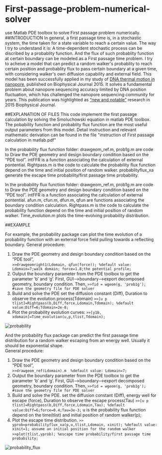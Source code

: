# First-passage-problem-numerical-solver
use Matlab PDE toolbox to solve First passage problem numerically.
##INTRODUCTION
In general, a first passage time is, in a stochastic system, the time taken for a state variable to reach a certain value. The way I try to understand it is: A time-dependent stochastic process can be discribed by a probablity function. And the flux of such probablity function at certain boundary can be modeled as a First passage time problem. I try to acheive a model that can predict a random walker's probablity to reach certain position and probablity flux to pass certain boundary at a given time, with considering walker's own diffusion capability and external field. This model has been successfully applied in my study of [DNA thermal motion in nanopore](http://www.sciencedirect.com/science/article/pii/S0006349515008541), published on Biophysical Journal 2015. It solves a fundamental problem about nanopore sequencing accuracy limited by DNA position fluctuation, which has challenged the nanopore sequencing community for years.  This publication was highlighted as [“new and notable”](http://www.cell.com/biophysj/abstract/S0006-3495(15)01006-1) research in 2015 Biophysical Journal.

##EXPLANATION OF FILES
This code implement the first passage calculation by solving the Smoluchowski equation in matlab PDE toolbox.
The pobability function and probablity flux function are the most useful output parameters from this model.
Detail instruction and relevant mathematic derivation can be found in the file "instruction of First passage calculation in matlab.pdf"

In the probability flux function folder:
drawgeom_ref.m, prob1g.m are code to Draw the PDE geometry and design boundary condition based on the “PDE tool”.
intFFR is a function associating the calculation of external pontential.
Rightpass.m is the code to calculate the probability flux function depend on the time and initial position of random walker.
probablityflux_xa generate the escape time probability/first passage time probability.

In the probability flux function folder:
drawgeom_ref.m, prob1g.m are code to Draw the PDE geometry and design boundary condition based on the “PDE tool”.
intFFR is a function associating the calculation of external pontential.
afun.m, cfun.m, dfun.m, qfun are functions associating the boundary condition calculation.
Rightpass.m is the code to calculate the probability function depend on the time and initial position of random walker.
Time_evolution.m plots the time-evolving probability distribution. 

##EXAMPLE

For example, the probability package can plot the time evolution of a probability function with an external force field pulling towards a reflecting boundary.
General procedure:
1.	Draw the PDE geometry and design boundary condition based on the “PDE tool”,  
`>>drawgeomright1(Ldomain, qfun(force)); %default value: Ldomain=7;walk domain; force=1.8;the potential profile;`
2.	Output the boundary parameter from the PDE toolbox to get the parameter ‘b’ and ‘g’. 
First, GUI-->boundary-->export decomposed geometry, boundary condition. 
Then,
`>>fid = wgeom(g, 'prob1g'); #save the geometry file for PDE solver`
3.	Build and solve the PDE
set the diffusion constant (Diff), Duration to observe the evolution process(Tdomain)
`>>[u p tlist]=Rightpass(b,Diff,force,Ldomain,Tdomain); %default value:Diff=6;Tdomain=2e-8;`
4.	Plot the probability evolution curves:
`>>[y1b, xdomain]=Time_evolution(u,p,tlist,Tdomain);`

![probability](https://cloud.githubusercontent.com/assets/19654472/18856826/6bd14530-842c-11e6-9b11-b6c83643ece0.png)

And the probability flux package can predict the first passage time distribution for a random walker escaping from an energy well. Usually it should be exponential shape.  
General procedure:
1.	Draw the PDE geometry and design boundary condition based on the “PDE tool”,   
`>>drawgeom_ref(Ldomain).m  %default value: Ldomain=7;`
2.	Output the boundary parameter from the PDE toolbox to get the parameter ‘b’ and ‘g’. 
First, GUI-->boundary-->export decomposed geometry, boundary condition. 
Then,
`>>fid = wgeom(g, 'prob1g'); #save the geometry file for PDE solver`
3.	Build and solve the PDE. 
set the diffusion constant (Diff), energy well for escape (force), Duration to observe the escape process(Tau)
`>>[u p tlist]=Rightpass(b,Diff,force,Ldomain,Tau); %default value:Diff=6;force=0.4;Tau=3e-3;`
u is the probability flux function depend on the time(tlist) and initial position of random walker(p); 
4.	Plot the escape time distribution.
`>> yprob=probabilityflux_xa(p,u,tlist,Ldomain, xinit); %default value: xinit=1; assume an initial position for the random walker`
`>>plot(tlist,yprob); %escape time probability/first passage time probability;`

![probability_flux](https://cloud.githubusercontent.com/assets/19654472/18859488/86bdcf2e-8442-11e6-82a9-b277a7686a57.png)
